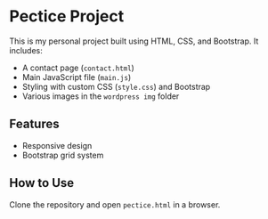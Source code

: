 # Pectice Project
This is my personal project built using HTML, CSS, and Bootstrap. It includes:
- A contact page (`contact.html`)
- Main JavaScript file (`main.js`)
- Styling with custom CSS (`style.css`) and Bootstrap
- Various images in the `wordpress img` folder

## Features
- Responsive design
- Bootstrap grid system

## How to Use
Clone the repository and open `pectice.html` in a browser.
